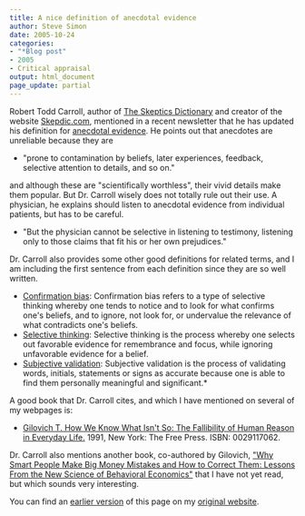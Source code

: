 ```yaml
---
title: A nice definition of anecdotal evidence
author: Steve Simon
date: 2005-10-24
categories:
- "*Blog post"
- 2005
- Critical appraisal
output: html_document
page_update: partial
---
```


Robert Todd Carroll, author of [The Skeptics Dictionary][car1] and creator of the website [Skepdic.com][car2], mentioned in a recent newsletter that he has updated his definition for [anecdotal evidence](http://www.skepdic.com/testimon.html). He points out that anecdotes are unreliable because they are

+ "prone to contamination by beliefs, later experiences, feedback, selective attention to details, and so on."

and although these are "scientifically worthless", their vivid details make them popular. But Dr. Carroll wisely does not totally rule out their use. A physician, he explains should listen to anecdotal evidence from individual patients, but has to be careful.

+ "But the physician cannot be selective in listening to testimony, listening only to those claims that fit his or her own prejudices."

Dr. Carroll also provides some other good definitions for related terms, and I am including the first sentence from each definition since they are so well written.

- [Confirmation bias][car3]: Confirmation bias refers to a type of selective thinking whereby one tends to notice and to look for what confirms one's beliefs, and to ignore, not look for, or undervalue the relevance of what contradicts one's beliefs.
- [Selective thinking][car4]: Selective thinking is the process whereby one selects out favorable evidence for remembrance and focus, while ignoring unfavorable evidence for a belief.
- [Subjective validation][car5]: Subjective validation is the process of validating words, initials, statements or signs as accurate because one is able to find them personally meaningful and significant.*

A good book that Dr. Carroll cites, and which I have mentioned on several of my webpages is:

- [Gilovich T. How We Know What Isn't So: The Fallibility of Human Reason in Everyday Life.][gil1] 1991, New York: The Free Press. ISBN: 0029117062.

Dr. Carroll also mentions another book, co-authored by Gilovich, ["Why Smart People Make Big Money Mistakes and How to Correct Them: Lessons From the New Science of Behavioral Economics"][gil2] that I have not yet read, but which sounds very interesting.

You can find an [earlier version][sim1] of this page on my [original website][sim2].

[sim1]: http://www.pmean.com/05/AnecdotalEvidence.html
[sim2]: http://www.pmean.com/original_site.html

[car1]: http://www.bookfinder4u.com/detail/0471272426.html
[car2]: http://www.skepdic.com
[car3]: http://www.skepdic.com/confirmbias.html
[car4]: http://www.skepdic.com/selectiv.html
[car5]: http://www.skepdic.com/subjectivevalidation.html
[gil1]: http://www.bookfinder4u.com/detail/0029117062.html
[gil2]: http://www.bookfinder4u.com/detail/0684859386.html
